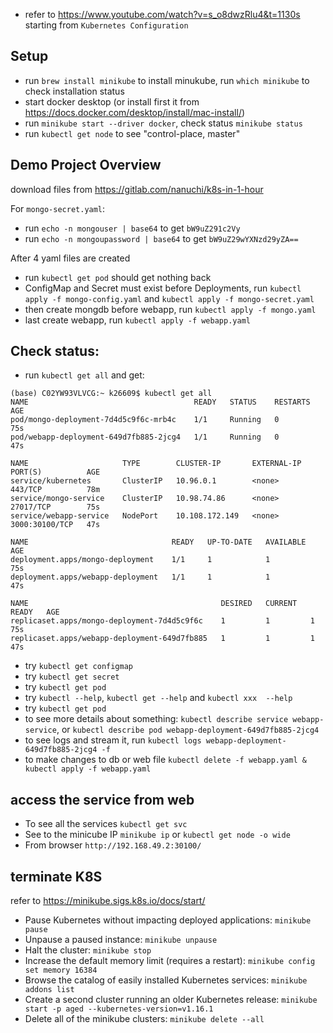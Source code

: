 - refer to https://www.youtube.com/watch?v=s_o8dwzRlu4&t=1130s starting from ```Kubernetes Configuration``` 

## Setup

- run ```brew install minikube``` to install minukube, run ```which minikube``` to check 
installation status 
- start docker desktop (or install first it from https://docs.docker.com/desktop/install/mac-install/)
- run ```minikube start --driver docker```, check status ```minikube status```
- run ```kubectl get node``` to see "control-place, master"


## Demo Project Overview

download files from https://gitlab.com/nanuchi/k8s-in-1-hour

For ```mongo-secret.yaml```:
- run ```echo -n mongouser | base64``` to get ```bW9uZ291c2Vy``` 
- run ```echo -n mongoupassword | base64``` to get ```bW9uZ29wYXNzd29yZA==``` 

After 4 yaml files are created 
- run ```kubectl get pod``` should get nothing back 
- ConfigMap and Secret must exist before Deployments, run ```kubectl apply -f mongo-config.yaml``` and ```kubectl apply -f mongo-secret.yaml```
- then create mongdb before webapp, run ```kubectl apply -f mongo.yaml```
- last create webapp, run ```kubectl apply -f webapp.yaml```

## Check status: 
- run ```kubectl get all``` and get:
```
(base) C02YW93VLVCG:~ k26609$ kubectl get all
NAME                                     READY   STATUS    RESTARTS   AGE
pod/mongo-deployment-7d4d5c9f6c-mrb4c    1/1     Running   0          75s
pod/webapp-deployment-649d7fb885-2jcg4   1/1     Running   0          47s

NAME                     TYPE        CLUSTER-IP       EXTERNAL-IP   PORT(S)          AGE
service/kubernetes       ClusterIP   10.96.0.1        <none>        443/TCP          78m
service/mongo-service    ClusterIP   10.98.74.86      <none>        27017/TCP        75s
service/webapp-service   NodePort    10.108.172.149   <none>        3000:30100/TCP   47s

NAME                                READY   UP-TO-DATE   AVAILABLE   AGE
deployment.apps/mongo-deployment    1/1     1            1           75s
deployment.apps/webapp-deployment   1/1     1            1           47s

NAME                                           DESIRED   CURRENT   READY   AGE
replicaset.apps/mongo-deployment-7d4d5c9f6c    1         1         1       75s
replicaset.apps/webapp-deployment-649d7fb885   1         1         1       47s
```
- try ```kubectl get configmap```
- try ```kubectl get secret```
- try ```kubectl get pod```
- try ```kubectl --help```, ```kubectl get --help``` and ```kubectl xxx  --help```
- try ```kubectl get pod```
- to see more details about something: ```kubectl describe service webapp-service```, or ```kubectl describe pod webapp-deployment-649d7fb885-2jcg4``` 
- to see logs and stream it, run ```kubectl logs webapp-deployment-649d7fb885-2jcg4 -f```
- to make changes to db or web file ```kubectl delete -f webapp.yaml & kubectl apply -f webapp.yaml```

## access the service from web
- To see all the services ```kubectl get svc``` 
- See to the minicube IP ```minikube ip``` or ```kubectl get node -o wide```
- From browser ```http://192.168.49.2:30100/```

## terminate K8S
refer to https://minikube.sigs.k8s.io/docs/start/
- Pause Kubernetes without impacting deployed applications: ```minikube pause```
- Unpause a paused instance: ```minikube unpause```
- Halt the cluster: ```minikube stop```
- Increase the default memory limit (requires a restart): ```minikube config set memory 16384```
- Browse the catalog of easily installed Kubernetes services: ```minikube addons list```
- Create a second cluster running an older Kubernetes release: ```minikube start -p aged --kubernetes-version=v1.16.1```
- Delete all of the minikube clusters: ```minikube delete --all```
